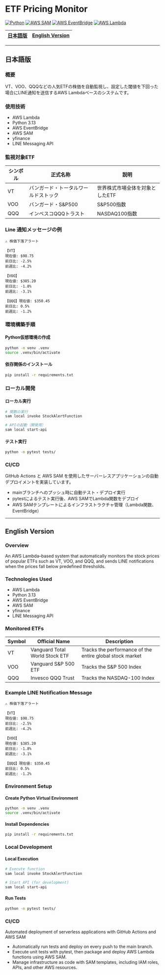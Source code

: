 # ETF Pricing Monitor

[![Python](https://img.shields.io/badge/python-3.13+-blue.svg)](https://www.python.org/downloads/)
[![AWS SAM](https://img.shields.io/badge/AWS-SAM-blueviolet.svg)](https://aws.amazon.com/serverless/sam/)
[![AWS EventBridge](https://img.shields.io/badge/AWS-EventBridge-blue.svg)](https://aws.amazon.com/eventbridge/)
[![AWS Lambda](https://img.shields.io/badge/AWS-Lambda-orange.svg)](https://aws.amazon.com/lambda/)

<table>
    <thead>
        <tr>
           <th style="text-align:center"><a href="#日本語版">日本語版</a></th>
           <th style="text-align:center"><a href="#english-version">English Version</a></th>     
        </tr>
    </thead>
</table>

---

## 日本語版

### 概要

VT、VOO、QQQなどの人気ETFの株価を自動監視し、設定した閾値を下回った場合にLINE通知を送信するAWS Lambdaベースのシステムです。

### 使用技術
- AWS Lambda
- Python 3.13
- AWS EventBridge
- AWS SAM
- yfinance
- LINE Messaging API

### 監視対象ETF

| シンボル | 正式名称 | 説明 |
|----------|----------|------|
| VT | バンガード・トータルワールドストック | 世界株式市場全体を対象としたETF |
| VOO | バンガード・S&P500 | S&P500指数 |
| QQQ | インベスコQQQトラスト | NASDAQ100指数 |

### Line 通知メッセージの例
```
⚠ 株価下落アラート

【VT】 
現在値: $98.75
前日比: -2.5%
前週比: -4.2%

【VOO】
現在値: $385.20
前日比: -1.8%
前週比: -3.1%

【QQQ】現在値: $350.45
前日比: 0.5%
前週比: -1.2%
```

### 環境構築手順

#### Python仮想環境の作成

```bash
python -m venv .venv
source .venv/bin/activate
```

#### 依存関係のインストール

```bash
pip install -r requirements.txt
```

### ローカル開発

#### ローカル実行

```bash
# 関数の実行
sam local invoke StockAlertFunction

# APIの起動（開発用）
sam local start-api
```

#### テスト実行

```bash
python -m pytest tests/
```

### CI/CD
GitHub Actions と AWS SAM を使用したサーバーレスアプリケーションの自動デプロイメントを実装しています。

- mainブランチへのプッシュ時に自動テスト・デプロイ実行
- pytestによるテスト実行後、AWS SAMでLambda関数をデプロイ
- AWS SAMテンプレートによるインフラストラクチャ管理（Lambda関数、EventBridge）

---

## English Version

### Overview

An AWS Lambda–based system that automatically monitors the stock prices of popular ETFs such as VT, VOO, and QQQ, and sends LINE notifications when the prices fall below predefined thresholds.

### Technologies Used
- AWS Lambda
- Python 3.13
- AWS EventBridge
- AWS SAM
- yfinance
- LINE Messaging API

### Monitored ETFs

| Symbol | Official Name | Description |
|--------|---------------|-------------|
| VT  | Vanguard Total World Stock ETF | Tracks the performance of the entire global stock market |
| VOO | Vanguard S&P 500 ETF           | Tracks the S&P 500 Index |
| QQQ | Invesco QQQ Trust              | Tracks the NASDAQ-100 Index |

### Example LINE Notification Message

```
⚠ 株価下落アラート

【VT】 
現在値: $98.75
前日比: -2.5%
前週比: -4.2%

【VOO】
現在値: $385.20
前日比: -1.8%
前週比: -3.1%

【QQQ】現在値: $350.45
前日比: 0.5%
前週比: -1.2%
```

### Environment Setup

#### Create Python Virtual Environment

```bash
python -m venv .venv
source .venv/bin/activate
```

#### Install Dependencies

```bash
pip install -r requirements.txt
```

### Local Development

#### Local Execution

```bash
# Execute function
sam local invoke StockAlertFunction

# Start API (for development)
sam local start-api
```

#### Run Tests

```bash
python -m pytest tests/
```

### CI/CD
Automated deployment of serverless applications with GitHub Actions and AWS SAM

- Automatically run tests and deploy on every push to the main branch.
- Execute unit tests with pytest, then package and deploy AWS Lambda functions using AWS SAM.
- Manage infrastructure as code with SAM templates, including IAM roles, APIs, and other AWS resources.